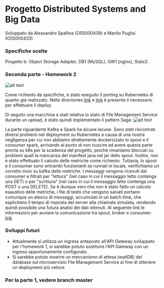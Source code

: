 # Progetto Distributed Systems and Big Data
Sviluppato da Alessandro Spallina (O55000439) e Manlio Puglisi (O55000433)

### Specifiche scelte
Progetto b: Object Storage Adapter, DB1 (MySQL), GW1 (nginx), Stats2.

### Seconda parte - Homework 2

![alt text](https://raw.githubusercontent.com/PManlio/ObjectStorageAdapter/master/readmeimg/osa-homework2.png?token=AHHOYZ3Z5XZFK5DFURYZUCC6HSIGA)

Come richiesto da specifiche, è stato eseguito il porting su Kubernetes di quanto già realizzato. 
Nelle directories [link](https://github.com/PManlio/ObjectStorageAdapter/tree/pt2/sources/0_deploy/k8s/production-nginx) e [link](https://github.com/PManlio/ObjectStorageAdapter/tree/pt2/sources/0_deploy/k8s/development-nginx) è presente il necessario per effettuare il deploy.

Di seguito una macchina a stati relativa lo stato di File Management Service durante un upload, è stato quindi implementato il pattern Saga:
![alt text](https://raw.githubusercontent.com/PManlio/ObjectStorageAdapter/master/readmeimg/osa-homework2-saga.png?token=AHHOYZ6H7ICHD7UFYOTNSY26HSI6M)

La parte riguardante Kafka e Spark ha alcune lacune.
Sono stati riscontrati diversi problemi nel deployment su Kubernetes a causa di una nostra negligenza per cui non abbiamo direttamente dockerizzato lo spout e il consumer spark, arrivando al punto di non riuscire ad avere questa parte pronta su k8s per la scadenza del progetto, poichè rimaniamo bloccati su problemi quali la mancanza del manifest java nel jar dello spout.
Inoltre, non è stato effettuato il calcolo delle metriche come richiesto.
Tuttavia, lo spout e il consumer sono entrambi funzionanti se runnati in locale, verifichiamo un corretto invio su kafka delle metriche.
I messaggi vengono ricevuti dal consumer e filtrati per "lettura" (nel caso in cui il messaggio letto contenga una GET) o per "scrittura" (nel caso in cui il messaggio letto contenga una POST o una DELETE).
Se è dunque vero che non è stato fatto un calcolo esaustivo delle metriche, i file di testo che vengono salvati portano comunque un elenco di messaggi, accumulati in un batch time, che esplicitano il tempo di risposta del server alla chiamata simulata, rendendo quindi possibile una futura analisi dei dati ottenuti.
Al seguente link le informazioni per avviare la comunicazione tra spout, broker e consumer: [link](https://github.com/PManlio/ObjectStorageAdapter/tree/pt2/sources/kafka-spark)

### Sviluppi futuri
* Attualmente si utilizza un ingress anteposto all'API Gateway sviluppato per l'homework 1, si sarebbe potuto sostituire l'API Gateway con un ingress opportunamente configurato.
* Si sarebbe potuto inserire un meccanismo di attesa (waitDB) del database sul microservizio File Management Service al fine di ottenere un deployment più veloce

### Per la parte 1, vedere branch master

